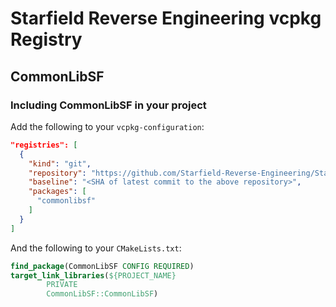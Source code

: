 # Starfield Reverse Engineering vcpkg Registry

## CommonLibSF

### Including CommonLibSF in your project

Add the following to your `vcpkg-configuration`:

```json
"registries": [
  {
    "kind": "git",
    "repository": "https://github.com/Starfield-Reverse-Engineering/Starfield-RE-vcpkg",
    "baseline": "<SHA of latest commit to the above repository>",
    "packages": [
      "commonlibsf"
    ]
  }
]
```

And the following to your `CMakeLists.txt`:

```cmake
find_package(CommonLibSF CONFIG REQUIRED)
target_link_libraries(${PROJECT_NAME}
        PRIVATE
        CommonLibSF::CommonLibSF)
```
